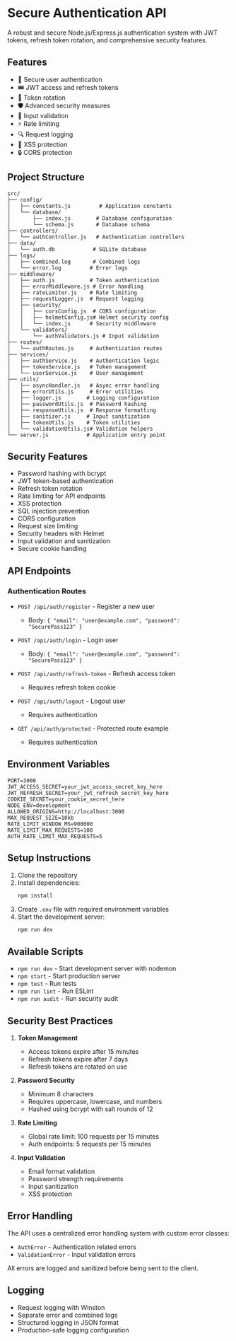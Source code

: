 # Secure Authentication API

A robust and secure Node.js/Express.js authentication system with JWT tokens, refresh token rotation, and comprehensive security features.

## Features

- 🔐 Secure user authentication
- 🎟️ JWT access and refresh tokens
- 🔄 Token rotation
- 🛡️ Advanced security measures
- 📝 Input validation
- ⚡ Rate limiting
- 🔍 Request logging
- 🚫 XSS protection
- 🔒 CORS protection

## Project Structure

```
src/
├── config/
│   ├── constants.js         # Application constants
│   └── database/
│       ├── index.js        # Database configuration
│       └── schema.js       # Database schema
├── controllers/
│   └── authController.js   # Authentication controllers
├── data/
│   └── auth.db            # SQLite database
├── logs/
│   ├── combined.log       # Combined logs
│   └── error.log         # Error logs
├── middleware/
│   ├── auth.js           # Token authentication
│   ├── errorMiddleware.js # Error handling
│   ├── rateLimiter.js    # Rate limiting
│   ├── requestLogger.js  # Request logging
│   ├── security/
│   │   ├── corsConfig.js  # CORS configuration
│   │   ├── helmetConfig.js# Helmet security config
│   │   └── index.js      # Security middleware
│   └── validators/
│       └── authValidators.js # Input validation
├── routes/
│   └── authRoutes.js     # Authentication routes
├── services/
│   ├── authService.js    # Authentication logic
│   ├── tokenService.js   # Token management
│   └── userService.js    # User management
├── utils/
│   ├── asyncHandler.js   # Async error handling
│   ├── errorUtils.js     # Error utilities
│   ├── logger.js        # Logging configuration
│   ├── passwordUtils.js  # Password hashing
│   ├── responseUtils.js  # Response formatting
│   ├── sanitizer.js     # Input sanitization
│   ├── tokenUtils.js    # Token utilities
│   └── validationUtils.js# Validation helpers
└── server.js            # Application entry point
```

## Security Features

- Password hashing with bcrypt
- JWT token-based authentication
- Refresh token rotation
- Rate limiting for API endpoints
- XSS protection
- SQL injection prevention
- CORS configuration
- Request size limiting
- Security headers with Helmet
- Input validation and sanitization
- Secure cookie handling

## API Endpoints

### Authentication Routes

- `POST /api/auth/register` - Register a new user
  - Body: `{ "email": "user@example.com", "password": "SecurePass123" }`

- `POST /api/auth/login` - Login user
  - Body: `{ "email": "user@example.com", "password": "SecurePass123" }`

- `POST /api/auth/refresh-token` - Refresh access token
  - Requires refresh token cookie

- `POST /api/auth/logout` - Logout user
  - Requires authentication

- `GET /api/auth/protected` - Protected route example
  - Requires authentication

## Environment Variables

```env
PORT=3000
JWT_ACCESS_SECRET=your_jwt_access_secret_key_here
JWT_REFRESH_SECRET=your_jwt_refresh_secret_key_here
COOKIE_SECRET=your_cookie_secret_here
NODE_ENV=development
ALLOWED_ORIGINS=http://localhost:3000
MAX_REQUEST_SIZE=10kb
RATE_LIMIT_WINDOW_MS=900000
RATE_LIMIT_MAX_REQUESTS=100
AUTH_RATE_LIMIT_MAX_REQUESTS=5
```

## Setup Instructions

1. Clone the repository
2. Install dependencies:
   ```bash
   npm install
   ```
3. Create `.env` file with required environment variables
4. Start the development server:
   ```bash
   npm run dev
   ```

## Available Scripts

- `npm run dev` - Start development server with nodemon
- `npm start` - Start production server
- `npm test` - Run tests
- `npm run lint` - Run ESLint
- `npm run audit` - Run security audit

## Security Best Practices

1. **Token Management**
   - Access tokens expire after 15 minutes
   - Refresh tokens expire after 7 days
   - Refresh tokens are rotated on use

2. **Password Security**
   - Minimum 8 characters
   - Requires uppercase, lowercase, and numbers
   - Hashed using bcrypt with salt rounds of 12

3. **Rate Limiting**
   - Global rate limit: 100 requests per 15 minutes
   - Auth endpoints: 5 requests per 15 minutes

4. **Input Validation**
   - Email format validation
   - Password strength requirements
   - Input sanitization
   - XSS protection

## Error Handling

The API uses a centralized error handling system with custom error classes:
- `AuthError` - Authentication related errors
- `ValidationError` - Input validation errors

All errors are logged and sanitized before being sent to the client.

## Logging

- Request logging with Winston
- Separate error and combined logs
- Structured logging in JSON format
- Production-safe logging configuration

